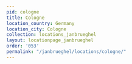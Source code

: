 ```yaml
---
pid: cologne
title: Cologne
location_country: Germany
location_city: Cologne
collection: locations_janbrueghel
layout: locationpage_janbrueghel
order: '053'
permalink: "/janbrueghel/locations/cologne/"
---
```

